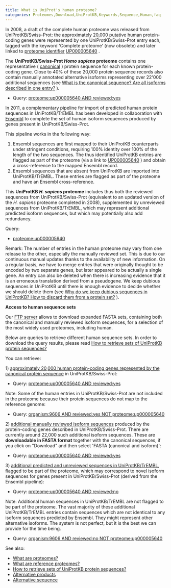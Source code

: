 ```yaml
---
title: What is UniProt's human proteome?
categories: Proteomes,Download,UniProtKB,Keywords,Sequence,Human,faq
---
```


In 2008, a draft of the complete human proteome was released from UniProtKB/Swiss-Prot: the approximately 20,000 putative human protein-coding genes were represented by one UniProtKB/Swiss-Prot entry each, tagged with the keyword 'Complete proteome' (now obsolete) and later linked to [proteome identifier](https://www.uniprot.org/help/proteome%5Fid) [UP000005640](http://www.uniprot.org/proteomes/UP000005640) .

The **UniProtKB/Swiss-Prot *Homo sapiens* proteome** contains one representative ( [canonical](http://www.uniprot.org/help/canonical%5Fand%5Fisoforms) ) protein sequence for each known protein-coding gene. Close to 40% of these 20,000 protein sequence records also contain manually annotated alternative isoforms representing over 22'000 additional sequences (see [What is the canonical sequence? Are all isoforms described in one entry?](http://www.uniprot.org/help/canonical%5Fand%5Fisoforms) ).

-   Query: [proteome:up000005640 AND reviewed:yes](https://www.uniprot.org/uniprotkb/?query=reviewed%3Ayes+AND+proteome%3Aup000005640)

In 2011, a complementary pipeline for import of predicted human protein sequences in UniProtKB/TrEMBL has been developed in collaboration with [Ensembl](http://www.ensembl.org/) to complete the set of human isoform sequences produced by genes present in UniProtKB/Swiss-Prot.

This pipeline works in the following way:

1.  Ensembl sequences are first mapped to their UniProtKB counterparts under stringent conditions, requiring 100% identity over 100% of the length of the two sequences. The thus identified UniProtKB entries are flagged as part of the proteome (via a link to [UP000005640](http://www.uniprot.org/proteomes/up000005640) ) and obtain a cross-reference to the mapped Ensembl record.
2.  Ensembl sequences that are absent from UniProtKB are imported into UniProtKB/TrEMBL. These entries are flagged as part of the proteome and have an Ensembl cross-reference.

This **UniProtKB *H. sapiens* proteome** includes thus both the reviewed sequences from UniProtKB/Swiss-Prot (equivalent to an updated version of the *H. sapiens* proteome completed in 2008), supplemented by unreviewed sequences from UniProtKB/TrEMBL, which may represent additional predicted isoform sequences, but which may potentially also add redundancy.

Query:

-   [proteome:up000005640](https://www.uniprot.org/uniprotkb/?query=proteome%3Aup000005640)

Remark: The number of entries in the human proteome may vary from one release to the other, especially the manually reviewed set. This is due to our continuous manual updates thanks to the availability of new information. On a regular basis, we have to merge entries that were originally thought to be encoded by two separate genes, but later appeared to be actually a single gene. An entry can also be deleted when there is increasing evidence that it is an erroneous translation derived from a pseudogene. We keep dubious sequences in UniProtKB until there is enough evidence to decide whether we should delete them (see [Why do we keep dubious sequences in UniProtKB? How to discard them from a protein set?](http://www.uniprot.org/help/dubious%5Fsequences) ).

**Access to human sequence sets**

Our [FTP server](http://www.uniprot.org/downloads) allows to download expanded FASTA sets, containing both the canonical and manually reviewed isoform sequences, for a selection of the most widely used proteomes, including human.

Below are queries to retrieve different human sequence sets. In order to download the query results, please read [How to retrieve sets of UniProtKB protein sequences?](http://www.uniprot.org/help/retrieve%5Fsets)

You can retrieve:

1\) <u>approximately 20,000 human protein-coding genes represented by the canonical protein sequence</u> in UniProtKB/Swiss-Prot:

-   Query: [proteome:up000005640 AND reviewed:yes](https://www.uniprot.org/uniprotkb/?query=reviewed%3Ayes+AND+proteome%3Aup000005640)

Note: Some of the human entries in UniProtKB/Swiss-Prot are not included in the proteome because their protein sequences do not map to the reference genome:

-   Query: [organism:9606 AND reviewed:yes NOT proteome:up000005640](https://www.uniprot.org/uniprotkb/?query=organism%3A9606+AND+reviewed%3Ayes+NOT+proteome%3Aup000005640)

2\) <u>additional manually reviewed isoform sequences</u> produced by the protein-coding genes described in UniProtKB/Swiss-Prot. There are currently around 22,000 such additional isoform sequences. These are **downloadable in FASTA format** together with the canonical sequences, if you click on "Download" and then select 'FASTA (canonical and isoform)':

-   Query: [proteome:up000005640 AND reviewed:yes](https://www.uniprot.org/uniprotkb/?query=proteome:up000005640+AND+reviewed:yes&format=fasta&include=yes)

3\) <u>additional predicted and unreviewed sequences in UniProtKB/TrEMBL</u>, flagged to be part of the proteome, which may correspond to novel isoform sequences for genes present in UniProtKB/Swiss-Prot (derived from the Ensembl pipeline):

-   Query: [proteome:up000005640 AND reviewed:no](https://www.uniprot.org/uniprotkb/?query=proteome:up000005640+AND+reviewed%3Ano)

Note: Additional human sequences in UniProtKB/TrEMBL are not flagged to be part of the proteome. The vast majority of these additional UniProtKB/TrEMBL entries contain sequences which are not identical to any isoform sequences predicted by Ensembl. They might represent other alternative isoforms. The system is not perfect, but it is the best we can provide for the time being.

-   Query: [organism:9606 AND reviewed:no NOT proteome:up000005640](https://www.uniprot.org/uniprotkb/?query=organism%3A9606+AND+reviewed%3Ano+NOT+proteome:up000005640)

See also:

-   [What are proteomes?](http://www.uniprot.org/help/proteome)
-   [What are reference proteomes?](http://www.uniprot.org/help/reference%5Fproteome)
-   [How to retrieve sets of UniProtKB protein sequences?](http://www.uniprot.org/help/retrieve%5Fsets)
-   [Alternative products](https://www.uniprot.org/help/alternative%5Fproducts)
-   [Alternative sequence](https://www.uniprot.org/help/var%5Fseq)
